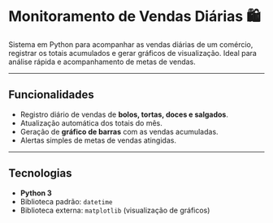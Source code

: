 # Monitoramento de Vendas Diárias 🛍️

Sistema em Python para acompanhar as vendas diárias de um comércio, registrar os totais acumulados e gerar gráficos de visualização. Ideal para análise rápida e acompanhamento de metas de vendas.

---

## Funcionalidades
- Registro diário de vendas de **bolos, tortas, doces e salgados**.
- Atualização automática dos totais do mês.
- Geração de **gráfico de barras** com as vendas acumuladas.
- Alertas simples de metas de vendas atingidas.

---

## Tecnologias
- **Python 3**
- Biblioteca padrão: `datetime`
- Biblioteca externa: `matplotlib` (visualização de gráficos)
